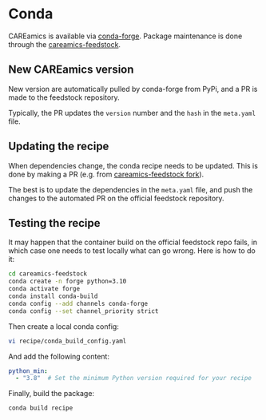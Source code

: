 # Conda

CAREamics is available via [conda-forge](https://conda-forge.org/). Package maintenance
is done through the [careamics-feedstock](https://github.com/conda-forge/careamics-feedstock).

## New CAREamics version

New version are automatically pulled by conda-forge from PyPi, and a PR is made to the
feedstock repository.

Typically, the PR updates the `version` number and the `hash` in the `meta.yaml` file.

## Updating the recipe

When dependencies change, the conda recipe needs to be updated. This is done by making
a PR (e.g. from [careamics-feedstock fork](https://github.com/CAREamics/careamics-feedstock)).

The best is to update the dependencies in the `meta.yaml` file, and push the changes to
the automated PR on the official feedstock repository.

## Testing the recipe

It may happen that the container build on the official feedstock repo fails, in which 
case one needs to test locally what can go wrong. Here is how to do it:

```bash
cd careamics-feedstock
conda create -n forge python=3.10
conda activate forge
conda install conda-build
conda config --add channels conda-forge
conda config --set channel_priority strict
```

Then create a local conda config:
    
```bash
vi recipe/conda_build_config.yaml
```
 
And add the following content:
 
```yaml
python_min:
  - "3.8"  # Set the minimum Python version required for your recipe
```

Finally, build the package:

```bash
conda build recipe
```